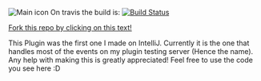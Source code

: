 ![Main icon](http://goo.gl/ByoYVf "Press here to fork me!")
On travis the build is: [![Build Status](https://travis-ci.org/boomboompower/TestServCore.svg?branch=master)](https://travis-ci.org/boomboompower/TestServCore)

[Fork this repo by clicking on this text!](https://github.com/boomboompower/TestServCore/fork)

This Plugin was the first one I made on IntelliJ. Currently it is the one that handles most of the events on my plugin testing server (Hence the name). Any help with making this is greatly appreciated! Feel free to use the code you see here :D 
